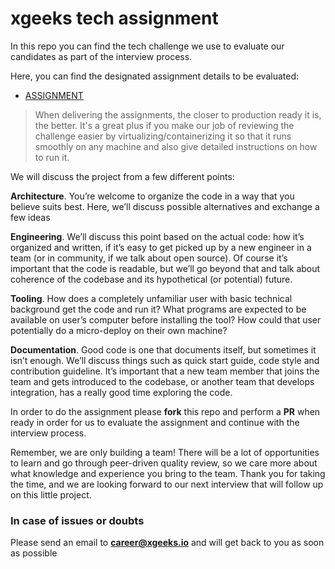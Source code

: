 # xgeeks tech assignment

In this repo you can find the tech challenge we use to evaluate our candidates as part of the interview process.

Here, you can find the designated assignment details to be evaluated:

-   [ASSIGNMENT](assignment.md)

> When delivering the assignments, the closer to production ready it is, the better.
> It's a great plus if you make our job of reviewing the challenge easier by virtualizing/containerizing it so that it runs smoothly on any machine and also give detailed instructions on how to run it.

We will discuss the project from a few different points:

**Architecture**. You’re welcome to organize the code in a way that you believe suits best. Here, we’ll discuss possible alternatives and exchange a few ideas

**Engineering**. We’ll discuss this point based on the actual code: how it’s organized and written, if it’s easy to get picked up by a new engineer in a team (or in community, if we talk about open source). Of course it’s important that the code is readable, but we’ll go beyond that and talk about coherence of the codebase and its hypothetical (or potential) future.

**Tooling**. How does a completely unfamiliar user with basic technical background get the code and run it? What programs are expected to be available on user’s computer before installing the tool? How could that user potentially do a micro-deploy on their own machine?

**Documentation**. Good code is one that documents itself, but sometimes it isn’t enough. We’ll discuss things such as quick start guide, code style and contribution guideline. It’s important that a new team member that joins the team and gets introduced to the codebase, or another team that develops integration, has a really good time exploring the code.

In order to do the assignment please **fork** this repo and perform a **PR** when ready in order for us to evaluate the assignment and continue with the interview process.

Remember, we are only building a team! There will be a lot of opportunities to learn and go through peer-driven quality review, so we care more about what knowledge and experience you bring to the team. Thank you for taking the time, and we are looking forward to our next interview that will follow up on this little project.

### In case of issues or doubts

Please send an email to **career@xgeeks.io** and will get back to you as soon as possible
